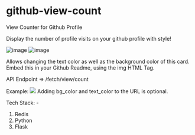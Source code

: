 # github-view-count
View Counter for Github Profile


Display the number of profile visits on your github profile with style!

![image](https://user-images.githubusercontent.com/47947926/166956657-bb35a1a2-e818-402d-bbb6-28bc77867a48.png)
![image](https://user-images.githubusercontent.com/47947926/166957000-409e1137-b688-4984-bbd3-b0a85b95857e.png)

Allows changing the text color as well as the background color of this card.
Embed this in your Github Readme, using the img HTML Tag.

API Endpoint => /fetch/view/count

Example:   <img src="<url>/fetch/view/count?bg-color=<background-color>&text-color=<text-color>">
Adding bg_color and text_color to the URL is optional.

Tech Stack: -
1. Redis
2. Python
3. Flask
